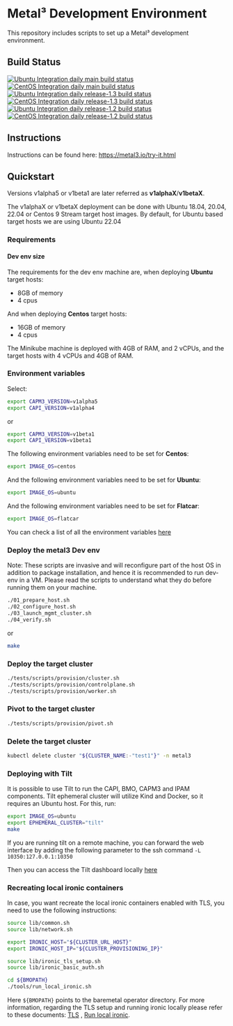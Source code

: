 # Metal³ Development Environment

This repository includes scripts to set up a Metal³ development environment.

## Build Status

[![Ubuntu Integration daily main build status](https://jenkins.nordix.org/buildStatus/icon?job=metal3_daily_main_integration_test_ubuntu&subject=Ubuntu%20daily%20main)](https://jenkins.nordix.org/view/Metal3%20Periodic/job/metal3_daily_main_integration_test_ubuntu/)
[![CentOS Integration daily main build status](https://jenkins.nordix.org/buildStatus/icon?job=metal3_daily_main_integration_test_centos&subject=CentOS%20daily%20main)](https://jenkins.nordix.org/view/Metal3%20Periodic/job/metal3_daily_main_integration_test_centos/)
[![Ubuntu Integration daily release-1.3 build status](https://jenkins.nordix.org/buildStatus/icon?job=metal3_daily_release-1-3_integration_test_ubuntu&subject=Ubuntu%20daily%20release-1.3)](https://jenkins.nordix.org/view/Metal3%20Periodic/job/metal3_daily_release-1-3_integration_test_ubuntu/)
[![CentOS Integration daily release-1.3 build status](https://jenkins.nordix.org/buildStatus/icon?job=metal3_daily_release-1-3_integration_test_centos&subject=CentOS%20daily%20release-1.3)](https://jenkins.nordix.org/view/Metal3%20Periodic/job/metal3_daily_release-1-3_integration_test_centos/)
[![Ubuntu Integration daily release-1.2 build status](https://jenkins.nordix.org/buildStatus/icon?job=metal3_daily_release-1-2_integration_test_ubuntu&subject=Ubuntu%20daily%20release-1.2)](https://jenkins.nordix.org/view/Metal3%20Periodic/job/metal3_daily_release-1-2_integration_test_ubuntu/)
[![CentOS Integration daily release-1.2 build status](https://jenkins.nordix.org/buildStatus/icon?job=metal3_daily_release-1-2_integration_test_centos&subject=CentOS%20daily%20release-1.2)](https://jenkins.nordix.org/view/Metal3%20Periodic/job/metal3_daily_release-1-2_integration_test_centos/)

## Instructions

Instructions can be found here: <https://metal3.io/try-it.html>

## Quickstart

Versions v1alpha5 or v1beta1 are later referred as **v1alphaX**/**v1betaX**.

The v1alphaX or v1betaX deployment can be done with Ubuntu 18.04, 20.04, 22.04 or
Centos 9 Stream target host images. By default, for Ubuntu based target hosts
we are using Ubuntu 22.04

### Requirements

#### Dev env size

The requirements for the dev env machine are, when deploying **Ubuntu** target
hosts:

* 8GB of memory
* 4 cpus

And when deploying **Centos** target hosts:

* 16GB of memory
* 4 cpus

The Minikube machine is deployed with 4GB of RAM, and 2 vCPUs, and the target
hosts with 4 vCPUs and 4GB of RAM.

### Environment variables

Select:

```sh
export CAPM3_VERSION=v1alpha5
export CAPI_VERSION=v1alpha4
```

or

```sh
export CAPM3_VERSION=v1beta1
export CAPI_VERSION=v1beta1
```

The following environment variables need to be set for **Centos**:

```sh
export IMAGE_OS=centos
```

And the following environment variables need to be set for **Ubuntu**:

```sh
export IMAGE_OS=ubuntu
```

And the following environment variables need to be set for **Flatcar**:

```sh
export IMAGE_OS=flatcar
```

You can check a list of all the environment variables [here](vars.md)

### Deploy the metal3 Dev env

Note: These scripts are invasive and will reconfigure part of the host OS
in addition to package installation, and hence it is recommended to run dev-env
in a VM. Please read the scripts to understand what they do before running them
on your machine.

```sh
./01_prepare_host.sh
./02_configure_host.sh
./03_launch_mgmt_cluster.sh
./04_verify.sh
```

or

```sh
make
```

### Deploy the target cluster

```sh
./tests/scripts/provision/cluster.sh
./tests/scripts/provision/controlplane.sh
./tests/scripts/provision/worker.sh
```

### Pivot to the target cluster

```sh
./tests/scripts/provision/pivot.sh
```

### Delete the target cluster

```sh
kubectl delete cluster "${CLUSTER_NAME:-"test1"}" -n metal3
```

### Deploying with Tilt

It is possible to use Tilt to run the CAPI, BMO, CAPM3 and IPAM components. Tilt
ephemeral cluster will utilize Kind and Docker, so it requires an Ubuntu host.
For this, run:

```sh
export IMAGE_OS=ubuntu
export EPHEMERAL_CLUSTER="tilt"
make
```

If you are running tilt on a remote machine, you can forward the web interface
by adding the following parameter to the ssh command `-L 10350:127.0.0.1:10350`

Then you can access the Tilt dashboard locally [here](http://127.0.0.1:10350)

### Recreating local ironic containers

In case, you want recreate the local ironic containers enabled with TLS, you
need to use the following instructions:

```sh
source lib/common.sh
source lib/network.sh

export IRONIC_HOST="${CLUSTER_URL_HOST}"
export IRONIC_HOST_IP="${CLUSTER_PROVISIONING_IP}"

source lib/ironic_tls_setup.sh
source lib/ironic_basic_auth.sh

cd ${BMOPATH}
./tools/run_local_ironic.sh
```

Here `${BMOPATH}` points to the baremetal operator directory. For more
information, regarding the TLS setup and running ironic locally please refer to
these documents:
[TLS](https://github.com/metal3-io/cluster-api-provider-metal3/blob/main/docs/getting-started.md)
, [Run local ironic](https://github.com/metal3-io/baremetal-operator/blob/main/docs/dev-setup.md).
